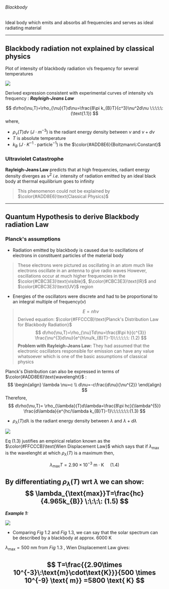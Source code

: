 ###### Blackbody 
Ideal body which emits and absorbs all frequencies and serves as ideal radiating material 

---
## Blackbody radiation not explained by classical physics 

Plot of intensity of blackbody radiation v/s frequency for several temperatures 

![](https://i.imgur.com/sUNgzk8.png)

Derived expression consistent with experimental curves of intensity v/s frequency : ***Rayleigh-Jeans Law***

$$
d\rho(\nu,T)=\rho_{\nu}(T)d\nu=\frac{8\pi k_{B}T}{c^3}\nu^2d\nu \:\:\:\:\: (\text{1.1})
$$
where,
- $\rho_{\nu}(T)d\nu$  $(J\cdot m^{-3})$ is the radiant energy density between $\nu$ and $\nu+d\nu$ 
- $T$ is absolute temperature 
- $k_{B}$ $(J\cdot K^{-1} \cdot \text{particle}^{-1})$ is the $\color{#ADD8E6}{Boltzmann\:Constant}$


### Ultraviolet Catastrophe 

**Rayleigh-Jeans Law** predicts that at high frequencies, radiant energy density diverges as $\nu^{2}$ $i.e.$ intensity of radiation emitted by an ideal black body at thermal equilibrium goes to infinity 
>This phenomenon could not be explained by $\color{#ADD8E6}\text{Classical Physics}$

---

## Quantum Hypothesis to derive Blackbody radiation Law 

### Planck's assumptions 

- Radiation emitted by blackbody is caused due to oscillations of electrons in constituent particles of the material body 
> These electrons were pictured as oscillating in an atom much like electrons oscillate in an antenna to give radio waves 
> However, oscillations occur at much higher frequencies in the $\color{#CBC3E3}\text{visible}$, $\color{#CBC3E3}\text{IR}$ and $\color{#CBC3E3}\text{UV}$ region

- Energies of the oscillators were discrete and had to be proportional to an integral multiple of frequency$(\nu)$
> $$
E=nh\nu
$$
>Derived equation:  $\color{#FFCCCB}\text{Planck's Distribution Law for Blackbody Radiation}$  $$
d\rho(\nu,T)=\rho_{\nu}Td\nu=\frac{8\pi h}{c^{3}} \frac{\nu^{3}d\nu}{e^{h\nu/k_{B}T}-1}\:\:\:\:\:\: (1.2)
$$
>**Problem with Rayleigh-Jeans Law:**
>They had assumed that the electronic oscillators responsible for emission can have any value whatsoever which is one of the basic assumptions of classical physics 


Planck's Distribution can also be expressed in terms of $\color{#ADD8E6}\text{wavelenght}$ : 
$$
\begin{align}
\lambda \nu=c \\
d\nu=-c\frac{d\nu}{\nu^{2}}
\end{align}
$$
Therefore, 
$$
d\rho(\nu,T)= \rho_{\lambda}(T)d\lambda=\frac{8\pi hc}{\lambda^{5}} \frac{d\lambda}{e^{hc/\lambda k_{B}T}-1}\:\:\:\:\:\:\:(1.3)
$$

- $\rho_{\lambda}(T)d\lambda$ is the radiant energy density between $\lambda$ and $\lambda+d\lambda$ 

![](https://i.imgur.com/6X15yw5.png)


Eq $(1.3)$ justifies an empirical relation known as the $\color{#FFCCCB}\text{Wien Displacement Law}$ which says that if $\lambda_{\text{max}}$ is the wavelenght at which $\rho_{\lambda}(T)$ is a maximum then, 

$$
\lambda_{\text{max}}T=2.90\times 10^{-3}\:\text{m}\cdot \text{K}\:\:\:\:\:(1.4)
$$

By differentiating $\rho_{\lambda}(T)$ $\text{wrt}$ $\lambda$ we can show: 
$$
\lambda_{\text{max}}T=\frac{hc}{4.965k_{B}} \:\:\:\: (1.5)
$$
---


***Example 1:*** 

![](https://i.imgur.com/IkKf0Tr.png)

- Comparing $Fig\:1.2$ and $Fig\:1.3$, we can say that the solar spectrum can be described by a blackbody at approx. $6000\:\text{K}$ 

$\lambda_{\text{max}}=500\:\text{nm}$ from $Fig\:1.3$ , Wien Displacement Law gives:

$$
T=\frac{{2.90\times 10^{-3}\:\text{m}\cdot\text{K}}}{500 \times 10^{-9} \text{ m}} =5800 \text{ K}
$$
---
